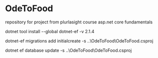 # OdeToFood
repository for project from plurlasight course asp.net core fundamentals


dotnet tool install --global dotnet-ef -v 2.1.4

dotnet-ef migrations add initialcreate -s ..\OdeToFood\OdeToFood.csproj

dotnet ef database update -s ..\OdeToFood\OdeToFood.csproj
